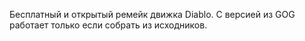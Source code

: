 Бесплатный и открытый ремейк движка Diablo. С версией из GOG работает только если собрать из исходников.
